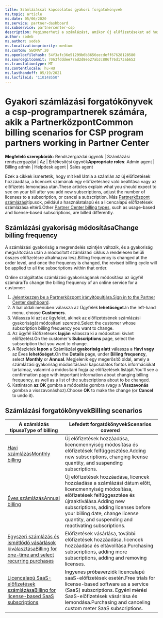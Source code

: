 ```yaml
---
title: Számlázással kapcsolatos gyakori forgatókönyvek
ms.topic: article
ms.date: 05/06/2020
ms.service: partner-dashboard
ms.subservice: partnercenter-csp
description: Megismerheti a számlázást, amikor új előfizetéseket ad hozzá, módosítja a licencmennyiséget, vagy lemond egy előfizetést. Tekintse meg, hogyan különböznek a használatalapú és a licencalapú előfizetések.
author: sodeb
ms.author: sodeb
ms.localizationpriority: medium
ms.custom: SEOMAY.20
ms.openlocfilehash: 54f3afc36e51299b6b8656eecdeff67628128580
ms.sourcegitcommit: 7063fdddee77ad2d8e627ab3c806f76d173ab652
ms.translationtype: MT
ms.contentlocale: hu-HU
ms.lasthandoff: 05/19/2021
ms.locfileid: "110148550"
---
```

# <a name="common-billing-scenarios-for-csp-program-partners-working-in-partner-center"></a><span data-ttu-id="5e97d-104">Gyakori számlázási forgatókönyvek a csp-programpartnerek számára, akik a Partnerközpont</span><span class="sxs-lookup"><span data-stu-id="5e97d-104">Common billing scenarios for CSP program partners working in Partner Center</span></span>

<span data-ttu-id="5e97d-105">**Megfelelő szerepkörök:** Rendszergazdai ügynök | Számlázási rendszergazdai | Az | Értékesítési ügynök</span><span class="sxs-lookup"><span data-stu-id="5e97d-105">**Appropriate roles**: Admin agent | Billing admin | Helpdesk agent | Sales agent</span></span>

<span data-ttu-id="5e97d-106">Ezek a cikkek ismertetik, hogy mit kell látnia a számlán az új előfizetések hozzáadása, a licencek számának egy előfizetéshez való beállítása vagy az előfizetés lemondása után.</span><span class="sxs-lookup"><span data-stu-id="5e97d-106">These articles explain what you should expect to see on your bill after you add new subscriptions, adjust the number of licenses to a subscription, or cancel a subscription.</span></span> <span data-ttu-id="5e97d-107">Más [Partnerközpont számlázási](./billing-basics.md)típusok, például a használatalapú és a licencalapú előfizetések számlázása eltérő.</span><span class="sxs-lookup"><span data-stu-id="5e97d-107">Other [Partner Center billing types](./billing-basics.md), such as usage-based and license-based subscriptions, are billed differently.</span></span>


## <a name="change-billing-frequency"></a><span data-ttu-id="5e97d-108">Számlázási gyakoriság módosítása</span><span class="sxs-lookup"><span data-stu-id="5e97d-108">Change billing frequency</span></span>

<span data-ttu-id="5e97d-109">A számlázási gyakoriság a megrendelés szintjén változik, és a gyakoriság megváltozása után a módosított számlázási ciklus a rendelésen belüli összes előfizetésre alkalmazva lesz.</span><span class="sxs-lookup"><span data-stu-id="5e97d-109">Billing frequency is changed at the order level, and once the frequency is changed, the revised billing cycle will be applied to all the subscriptions within that order.</span></span> 

<span data-ttu-id="5e97d-110">Online szolgáltatás számlázási gyakoriságának módosítása az ügyfél számára:</span><span class="sxs-lookup"><span data-stu-id="5e97d-110">To change the billing frequency of an online service for a customer:</span></span>

1. <span data-ttu-id="5e97d-111">[Jelentkezzen be a Partnerközpont irányítópultjára.](https://partner.microsoft.com/dashboard/home)</span><span class="sxs-lookup"><span data-stu-id="5e97d-111">[Sign in to the Partner Center dashboard](https://partner.microsoft.com/dashboard/home).</span></span>
2. <span data-ttu-id="5e97d-112">A bal oldali menüben válassza az Ügyfelek **lehetőséget.**</span><span class="sxs-lookup"><span data-stu-id="5e97d-112">In the left-hand menu, choose **Customers**.</span></span>
3. <span data-ttu-id="5e97d-113">Válassza ki azt az ügyfelet, akinek az előfizetésének számlázási gyakoriságát módosítani szeretné.</span><span class="sxs-lookup"><span data-stu-id="5e97d-113">Select the customer whose subscription billing frequency you want to change.</span></span>
4. <span data-ttu-id="5e97d-114">Az ügyfél Előfizetések **lapján** válassza ki a módosítani kívánt előfizetést.</span><span class="sxs-lookup"><span data-stu-id="5e97d-114">On the customer's **Subscriptions** page, select the subscription that you want to change.</span></span>
5. <span data-ttu-id="5e97d-115">A Részletek **lapon** a Számlázási **gyakoriság alatt** válassza a **Havi vagy** az Éves **lehetőséget.**</span><span class="sxs-lookup"><span data-stu-id="5e97d-115">On the **Details** page, under **Billing frequency**, select **Monthly** or **Annual**.</span></span> <span data-ttu-id="5e97d-116">Megjelenik egy megerősítő oldal, amely a számlázási gyakoriság módosításával kapcsolatos fontos információkat tartalmaz, valamint a módosítani fogja az előfizetések listáját.</span><span class="sxs-lookup"><span data-stu-id="5e97d-116">You'll see a confirmation page with important information about changing billing frequency, as well as a list of the subscriptions about to be changed.</span></span>
6. <span data-ttu-id="5e97d-117">Kattintson **az OK** gombra a módosítás gombra (vagy a **Visszavonás** gombra a visszavonáshoz).</span><span class="sxs-lookup"><span data-stu-id="5e97d-117">Choose **OK** to make the change (or **Cancel** to undo it).</span></span>

## <a name="billing-scenarios"></a><span data-ttu-id="5e97d-118">Számlázási forgatókönyvek</span><span class="sxs-lookup"><span data-stu-id="5e97d-118">Billing scenarios</span></span>

| <span data-ttu-id="5e97d-119">A számlázás típusa</span><span class="sxs-lookup"><span data-stu-id="5e97d-119">Type of billing</span></span> | <span data-ttu-id="5e97d-120">Lefedett forgatókönyvek</span><span class="sxs-lookup"><span data-stu-id="5e97d-120">Scenarios covered</span></span> |
| --------------- | ----------------- |
| [<span data-ttu-id="5e97d-121">Havi számlázás</span><span class="sxs-lookup"><span data-stu-id="5e97d-121">Monthly billing</span></span>](common-billing-scenarios-monthly.md) | <span data-ttu-id="5e97d-122">Új előfizetések hozzáadása, licencmennyiség módosítása és előfizetések felfüggesztése.</span><span class="sxs-lookup"><span data-stu-id="5e97d-122">Adding new subscriptions, changing license quantity, and suspending subscriptions.</span></span> |
| [<span data-ttu-id="5e97d-123">Éves számlázás</span><span class="sxs-lookup"><span data-stu-id="5e97d-123">Annual billing</span></span>](common-billing-scenarios-annual.md) | <span data-ttu-id="5e97d-124">Új előfizetések hozzáadása, licencek hozzáadása a számlázási dátum előtt, licencmennyiség módosítása, előfizetések felfüggesztése és újraaktiválása.</span><span class="sxs-lookup"><span data-stu-id="5e97d-124">Adding new subscriptions, adding licenses before your billing date, change license quantity, and suspending and reactivating subscriptions.</span></span> |
| [<span data-ttu-id="5e97d-125">Egyszeri számlázás és ismétlődő vásárlások kiválasztása</span><span class="sxs-lookup"><span data-stu-id="5e97d-125">Billing for one-time and select recurring purchases</span></span>](common-billing-scenarios-onetime-recurring.md) | <span data-ttu-id="5e97d-126">Előfizetések vásárlása, további előfizetések hozzáadása, licencek hozzáadása és eltávolítása.</span><span class="sxs-lookup"><span data-stu-id="5e97d-126">Purchasing subscriptions, adding more subscriptions, adding and removing licenses.</span></span> |
| [<span data-ttu-id="5e97d-127">Licencalapú SaaS-előfizetések számlázása</span><span class="sxs-lookup"><span data-stu-id="5e97d-127">Billing for license-based SaaS subscriptions</span></span>](common-billing-scenarios-saas.md) | <span data-ttu-id="5e97d-128">Ingyenes próbaverziók licencalapú saaS-előfizetések esetén.</span><span class="sxs-lookup"><span data-stu-id="5e97d-128">Free trials for license-based software as a service (SaaS) subscriptions.</span></span> <span data-ttu-id="5e97d-129">Egyéni mérési SaaS-előfizetések vásárlása és lemondása.</span><span class="sxs-lookup"><span data-stu-id="5e97d-129">Purchasing and canceling custom meter SaaS subscriptions.</span></span> |